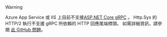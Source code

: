 > [!WARNING]
> Azure App Service 或 IIS 上目前不支援[ASP.NET Core gRPC](xref:grpc/index) 。 Http.Sys 的 HTTP/2 執行不支援 gRPC 所依賴的 HTTP 回應尾端標頭。 如需詳細資訊，請參閱 [此 GitHub 問題](https://github.com/dotnet/AspNetCore/issues/9020)。
